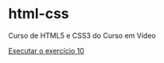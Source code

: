 # html-css
 Curso de HTML5 e CSS3 do Curso em Vídeo

<a href="https://gabvilla.github.io/html-css/exerc%C3%ADcios/ex010/index.html">Executar o exercício 10</a>
